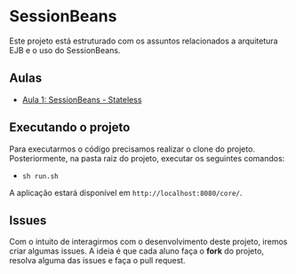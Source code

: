 # SessionBeans

Este projeto está estruturado com os assuntos relacionados a arquitetura EJB e o uso do SessionBeans.

## Aulas

* [Aula 1: SessionBeans - Stateless](https://github.com/ifpb-disciplinas-2022-1/ads-dac-sessionbean/commit/) 

## Executando o projeto

Para executarmos o código precisamos realizar o clone do projeto. Posteriormente, na pasta raiz do projeto, executar os seguintes comandos:
* `sh run.sh`

A aplicação estará disponível em `http://localhost:8080/core/`.

## Issues

Com o intuito de interagirmos com o desenvolvimento deste projeto, iremos criar algumas issues. A ideia é que cada aluno faça o __fork__ do projeto, resolva alguma das issues e faça o pull request.
